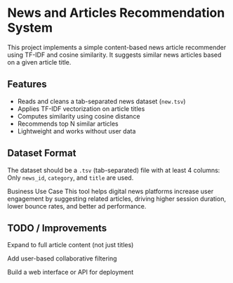 # News and Articles Recommendation System

This project implements a simple content-based news article recommender using TF-IDF and cosine similarity. It suggests similar news articles based on a given article title.

## Features

- Reads and cleans a tab-separated news dataset (`new.tsv`)
- Applies TF-IDF vectorization on article titles
- Computes similarity using cosine distance
- Recommends top N similar articles
- Lightweight and works without user data

##  Dataset Format

The dataset should be a `.tsv` (tab-separated) file with at least 4 columns: Only `news_id`, `category`, and `title` are used.

Business Use Case
This tool helps digital news platforms increase user engagement by suggesting related articles, driving higher session duration, lower bounce rates, and better ad performance.

##  TODO / Improvements
Expand to full article content (not just titles)

Add user-based collaborative filtering

Build a web interface or API for deployment



